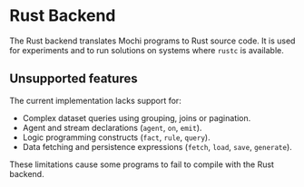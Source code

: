 # Rust Backend

The Rust backend translates Mochi programs to Rust source code. It is used for experiments and to run solutions on systems where `rustc` is available.

## Unsupported features

The current implementation lacks support for:

- Complex dataset queries using grouping, joins or pagination.
- Agent and stream declarations (`agent`, `on`, `emit`).
- Logic programming constructs (`fact`, `rule`, `query`).
- Data fetching and persistence expressions (`fetch`, `load`, `save`, `generate`).

These limitations cause some programs to fail to compile with the Rust backend.
